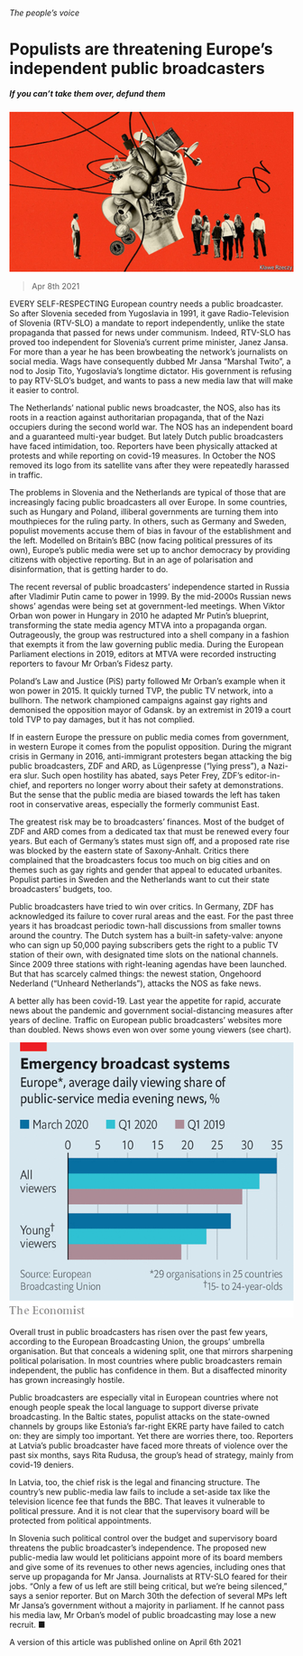 ###### The people’s voice

# Populists are threatening Europe’s independent public broadcasters 

##### If you can’t take them over, defund them 

![image](images/20210410_eud001.jpg) 

> Apr 8th 2021 

EVERY SELF-RESPECTING European country needs a public broadcaster. So after Slovenia seceded from Yugoslavia in 1991, it gave Radio-Television of Slovenia (RTV-SLO) a mandate to report independently, unlike the state propaganda that passed for news under communism. Indeed, RTV-SLO has proved too independent for Slovenia’s current prime minister, Janez Jansa. For more than a year he has been browbeating the network’s journalists on social media. Wags have consequently dubbed Mr Jansa “Marshal Twito”, a nod to Josip Tito, Yugoslavia’s longtime dictator. His government is refusing to pay RTV-SLO’s budget, and wants to pass a new media law that will make it easier to control.

The Netherlands’ national public news broadcaster, the NOS, also has its roots in a reaction against authoritarian propaganda, that of the Nazi occupiers during the second world war. The NOS has an independent board and a guaranteed multi-year budget. But lately Dutch public broadcasters have faced intimidation, too. Reporters have been physically attacked at protests and while reporting on covid-19 measures. In October the NOS removed its logo from its satellite vans after they were repeatedly harassed in traffic.


The problems in Slovenia and the Netherlands are typical of those that are increasingly facing public broadcasters all over Europe. In some countries, such as Hungary and Poland, illiberal governments are turning them into mouthpieces for the ruling party. In others, such as Germany and Sweden, populist movements accuse them of bias in favour of the establishment and the left. Modelled on Britain’s BBC (now facing political pressures of its own), Europe’s public media were set up to anchor democracy by providing citizens with objective reporting. But in an age of polarisation and disinformation, that is getting harder to do.

The recent reversal of public broadcasters’ independence started in Russia after Vladimir Putin came to power in 1999. By the mid-2000s Russian news shows’ agendas were being set at government-led meetings. When Viktor Orban won power in Hungary in 2010 he adapted Mr Putin’s blueprint, transforming the state media agency MTVA into a propaganda organ. Outrageously, the group was restructured into a shell company in a fashion that exempts it from the law governing public media. During the European Parliament elections in 2019, editors at MTVA were recorded instructing reporters to favour Mr Orban’s Fidesz party.

Poland’s Law and Justice (PiS) party followed Mr Orban’s example when it won power in 2015. It quickly turned TVP, the public TV network, into a bullhorn. The network championed campaigns against gay rights and demonised the opposition mayor of Gdansk.  by an extremist in 2019 a court told TVP to pay damages, but it has not complied.

If in eastern Europe the pressure on public media comes from government, in western Europe it comes from the populist opposition. During the migrant crisis in Germany in 2016, anti-immigrant protesters began attacking the big public broadcasters, ZDF and ARD, as Lügenpresse (“lying press”), a Nazi-era slur. Such open hostility has abated, says Peter Frey, ZDF’s editor-in-chief, and reporters no longer worry about their safety at demonstrations. But the sense that the public media are biased towards the left has taken root in conservative areas, especially the formerly communist East.

The greatest risk may be to broadcasters’ finances. Most of the budget of ZDF and ARD comes from a dedicated tax that must be renewed every four years. But each of Germany’s states must sign off, and a proposed rate rise was blocked by the eastern state of Saxony-Anhalt. Critics there complained that the broadcasters focus too much on big cities and on themes such as gay rights and gender that appeal to educated urbanites. Populist parties in Sweden and the Netherlands want to cut their state broadcasters’ budgets, too.

Public broadcasters have tried to win over critics. In Germany, ZDF has acknowledged its failure to cover rural areas and the east. For the past three years it has broadcast periodic town-hall discussions from smaller towns around the country. The Dutch system has a built-in safety-valve: anyone who can sign up 50,000 paying subscribers gets the right to a public TV station of their own, with designated time slots on the national channels. Since 2009 three stations with right-leaning agendas have been launched. But that has scarcely calmed things: the newest station, Ongehoord Nederland (“Unheard Netherlands”), attacks the NOS as fake news.

A better ally has been covid-19. Last year the appetite for rapid, accurate news about the pandemic and government social-distancing measures  after years of decline. Traffic on European public broadcasters’ websites more than doubled. News shows even won over some young viewers (see chart).

![image](images/20210410_EUC394_0.png) 


Overall trust in public broadcasters has risen over the past few years, according to the European Broadcasting Union, the groups’ umbrella organisation. But that conceals a widening split, one that mirrors sharpening political polarisation. In most countries where public broadcasters remain independent, the public has confidence in them. But a disaffected minority has grown increasingly hostile.

Public broadcasters are especially vital in European countries where not enough people speak the local language to support diverse private broadcasting. In the Baltic states, populist attacks on the state-owned channels by groups like Estonia’s far-right EKRE party have failed to catch on: they are simply too important. Yet there are worries there, too. Reporters at Latvia’s public broadcaster have faced more threats of violence over the past six months, says Rita Rudusa, the group’s head of strategy, mainly from covid-19 deniers.

In Latvia, too, the chief risk is the legal and financing structure. The country’s new public-media law fails to include a set-aside tax like the television licence fee that funds the BBC. That leaves it vulnerable to political pressure. And it is not clear that the supervisory board will be protected from political appointments.

In Slovenia such political control over the budget and supervisory board threatens the public broadcaster’s independence. The proposed new public-media law would let politicians appoint more of its board members and give some of its revenues to other news agencies, including ones that serve up propaganda for Mr Jansa. Journalists at RTV-SLO feared for their jobs. “Only a few of us left are still being critical, but we’re being silenced,” says a senior reporter. But on March 30th the defection of several MPs left Mr Jansa’s government without a majority in parliament. If he cannot pass his media law, Mr Orban’s model of public broadcasting may lose a new recruit. ■

A version of this article was published online on April 6th 2021

